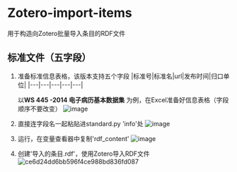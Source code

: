 # Zotero-import-items
用于构造向Zotero批量导入条目的RDF文件
## 标准文件（五字段）
1. 准备标准信息表格，该版本支持五个字段
   |标准号|标准名|url|发布时间|归口单位|
   |---|---|---|---|---|
   
   以**WS 445 -2014 电子病历基本数据集** 为例，在Excel准备好信息表格（字段顺序不要改变）
   ![image](https://github.com/user-attachments/assets/cbe58e36-bccb-45d5-a2d2-f727c80fcf61)
2. 直接连字段名一起粘贴进standard.py 'info'处
   ![image](https://github.com/user-attachments/assets/3519b3f3-6569-4777-b440-b5940c18f41d)
3. 运行，在变量查看器中复制'rdf_content'
   ![image](https://github.com/user-attachments/assets/f63709d7-55e4-4aeb-bd0a-e5366ea954d2)
4. 创建'导入的条目.rdf'，使用Zotero导入RDF文件
  ![ce6d24dd6bb596f4ce988bd836fd087](https://github.com/user-attachments/assets/14886fd7-26c3-4380-870b-c775cb17bbb4)

   
   
